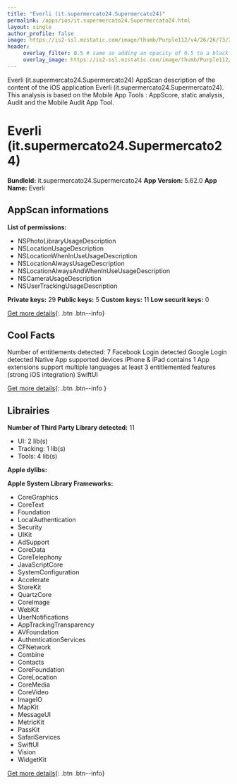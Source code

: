 ```yaml
---
title: "Everli (it.supermercato24.Supermercato24)"
permalink: /apps/ios/it.supermercato24.Supermercato24.html
layout: single
author_profile: false
image: https://is2-ssl.mzstatic.com/image/thumb/Purple112/v4/26/26/73/26267363-761c-1717-82f6-9112a76c209f/AppIcon-1x_U007emarketing-0-7-0-85-220.png/512x512bb.jpg
header: 
     overlay_filter: 0.5 # same as adding an opacity of 0.5 to a black background
     overlay_image: https://is2-ssl.mzstatic.com/image/thumb/Purple112/v4/26/26/73/26267363-761c-1717-82f6-9112a76c209f/AppIcon-1x_U007emarketing-0-7-0-85-220.png/512x512bb.jpg
---
```

Everli (it.supermercato24.Supermercato24) AppScan description of the content of the iOS application Everli (it.supermercato24.Supermercato24). This analysis is based on the Mobile App Tools : AppScore, static analysis, Audit and the Mobile Audit App Tool.

# Everli (it.supermercato24.Supermercato24)

**BundleId:** it.supermercato24.Supermercato24
**App Version:** 5.62.0
**App Name:** Everli


## AppScan informations 

**List of permissions:** 
- NSPhotoLibraryUsageDescription
- NSLocationUsageDescription
- NSLocationWhenInUseUsageDescription
- NSLocationAlwaysUsageDescription
- NSLocationAlwaysAndWhenInUseUsageDescription
- NSCameraUsageDescription
- NSUserTrackingUsageDescription
  
  
**Private keys:** 29
**Public keys:** 5
**Custom keys:** 11
**Low securit keys:** 0
  
[Get more details](/pricing.html){: .btn .btn--info}

## Cool Facts

Number of entitlements detected: 7
Facebook Login detected
Google Login detected
Native App
supported devices iPhone & iPad
contains 1 App extensions
support multiple languages
at least 3 entitlemented features (strong iOS integration)
SwiftUI
  
[Get more details](/pricing.html){: .btn .btn--info }

## Librairies 
**Number of Third Party Library detected:** 11
- UI: 2 lib(s)
- Tracking: 1 lib(s)
- Tools: 4 lib(s)


**Apple dylibs:**


**Apple System Library Frameworks:**
- CoreGraphics
- CoreText
- Foundation
- LocalAuthentication
- Security
- UIKit
- AdSupport
- CoreData
- CoreTelephony
- JavaScriptCore
- SystemConfiguration
- Accelerate
- StoreKit
- QuartzCore
- CoreImage
- WebKit
- UserNotifications
- AppTrackingTransparency
- AVFoundation
- AuthenticationServices
- CFNetwork
- Combine
- Contacts
- CoreFoundation
- CoreLocation
- CoreMedia
- CoreVideo
- ImageIO
- MapKit
- MessageUI
- MetricKit
- PassKit
- SafariServices
- SwiftUI
- Vision
- WidgetKit


  
[Get more details](/pricing.html){: .btn .btn--info}

